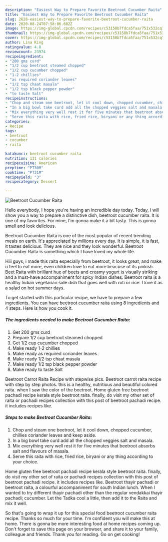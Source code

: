 ```yaml
---
description: "Easiest Way to Prepare Favorite Beetroot Cucumber Raita"
title: "Easiest Way to Prepare Favorite Beetroot Cucumber Raita"
slug: 2628-easiest-way-to-prepare-favorite-beetroot-cucumber-raita
date: 2020-08-24T07:58:06.602Z
image: https://img-global.cpcdn.com/recipes/c53158b7fdca5faa/751x532cq70/beetroot-cucumber-raita-recipe-main-photo.jpg
thumbnail: https://img-global.cpcdn.com/recipes/c53158b7fdca5faa/751x532cq70/beetroot-cucumber-raita-recipe-main-photo.jpg
cover: https://img-global.cpcdn.com/recipes/c53158b7fdca5faa/751x532cq70/beetroot-cucumber-raita-recipe-main-photo.jpg
author: Lina King
ratingvalue: 4.8
reviewcount: 23974
recipeingredient:
- "200 gms curd"
- "1/2 cup beetroot steamed chopped"
- "1/2 cup cucumber chopped"
- "1-2 chillies"
- "as required coriander leaves"
- "1/2 tsp chaat masala"
- "1/2 tsp black pepper powder"
- "to taste Salt"
recipeinstructions:
- "Chop and steam one beetroot, let it cool down, chopped cucumber, chillies coriander leaves and keep aside."
- "In a big bowl take curd add all the chopped veggies salt and masala."
- "Mix everything very well rest it for five minutes that beetroot absorbs salt and flavours of masala."
- "Serve this raita with rice, fried rice, biryani or any thing according to your choice."
categories:
- Recipe
tags:
- beetroot
- cucumber
- raita

katakunci: beetroot cucumber raita 
nutrition: 131 calories
recipecuisine: American
preptime: "PT30M"
cooktime: "PT31M"
recipeyield: "3"
recipecategory: Dessert

---
```



![Beetroot Cucumber Raita](https://img-global.cpcdn.com/recipes/c53158b7fdca5faa/751x532cq70/beetroot-cucumber-raita-recipe-main-photo.jpg)

Hello everybody, I hope you're having an incredible day today. Today, I will show you a way to prepare a distinctive dish, beetroot cucumber raita. It is one of my favorites. For mine, I'm gonna make it a bit tasty. This is gonna smell and look delicious.

Beetroot Cucumber Raita is one of the most popular of recent trending meals on earth. It's appreciated by millions every day. It is simple, it is fast, it tastes delicious. They are nice and they look wonderful. Beetroot Cucumber Raita is something which I have loved my whole life.

Hiii guys, i made this raita especially from beetroot, it looks great, and make u feel to eat more, even children love to eat more beacuse of its pinkish. Beet Raita with brilliant hue of beets and creamy yogurt is visually striking and a must-have accompaniment for spicy Indian dishes. Beetroot raita is a healthy Indian vegetarian side dish that goes well with roti or rice. I love it as a salad on hot summer days.


To get started with this particular recipe, we have to prepare a few ingredients. You can have beetroot cucumber raita using 8 ingredients and 4 steps. Here is how you cook it.

<!--inarticleads1-->

##### The ingredients needed to make Beetroot Cucumber Raita:

1. Get 200 gms curd
1. Prepare 1/2 cup beetroot steamed chopped
1. Get 1/2 cup cucumber chopped
1. Make ready 1-2 chillies
1. Make ready as required coriander leaves
1. Make ready 1/2 tsp chaat masala
1. Make ready 1/2 tsp black pepper powder
1. Make ready to taste Salt


Beetroot Carrot Raita Recipe with stepwise pics. Beetroot carrot raita recipe with step by step photos. this is a healthy, nutritious and beautiful colored raita. when I saw the color of the beetroot. Home gluten free beetroot pachadi recipe kerala style beetroot raita. finally, do visit my other set of raita or pachadi recipes collection with this post of beetroot pachadi recipe. it includes recipes like. 

<!--inarticleads2-->

##### Steps to make Beetroot Cucumber Raita:

1. Chop and steam one beetroot, let it cool down, chopped cucumber, chillies coriander leaves and keep aside.
1. In a big bowl take curd add all the chopped veggies salt and masala.
1. Mix everything very well rest it for five minutes that beetroot absorbs salt and flavours of masala.
1. Serve this raita with rice, fried rice, biryani or any thing according to your choice.


Home gluten free beetroot pachadi recipe kerala style beetroot raita. finally, do visit my other set of raita or pachadi recipes collection with this post of beetroot pachadi recipe. it includes recipes like. Beetroot thayir pachadi or beetroot raita, a colourful accompaniment for south Indian lunch. When I wanted to try different thayir pachadi other than the regular vendakkai thayir pachadi; cucumber. Let the Tadka cool a little, then add it to the Raita and mix it well. 

So that's going to wrap it up for this special food beetroot cucumber raita recipe. Thanks so much for your time. I'm confident you will make this at home. There is gonna be more interesting food at home recipes coming up. Don't forget to save this page on your browser, and share it to your family, colleague and friends. Thank you for reading. Go on get cooking!
